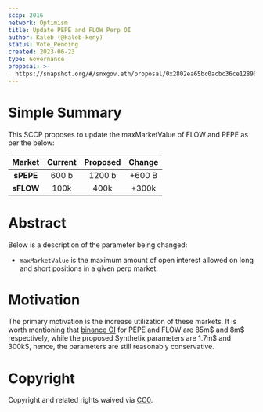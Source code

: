 ```yaml
---
sccp: 2016
network: Optimism
title: Update PEPE and FLOW Perp OI
author: Kaleb (@kaleb-keny)
status: Vote_Pending
created: 2023-06-23
type: Governance
proposal: >-
  https://snapshot.org/#/snxgov.eth/proposal/0x2802ea65bc0acbc36ce128961031a8fc49bba779724e5857e9d0cc7d6b7e3bd3
---
```


# Simple Summary

This SCCP proposes to update the maxMarketValue of FLOW and PEPE as per the below:

| **Market** 	| **Current** 	| **Proposed** 	| **Change** 	|
|:------------:	|:-----------:	|:------------:	|:----------:	|
|   **sPEPE**  	|    600 b    	|    1200 b    	|   +600 B   	|
|   **sFLOW**  	|     100k    	|     400k     	|    +300k   	|

# Abstract

Below is a description of the parameter being changed:
- `maxMarketValue` is the maximum amount of open interest allowed on long and short positions in a given perp market.

# Motivation

The primary motivation is the increase utilization of these markets. It is worth mentioning that [binance OI](https://www.binance.com/en/futures/funding-history/perpetual/trading-data) for PEPE and FLOW are 85m$ and 8m$ respectively, while the proposed Synthetix parameters are 1.7m$ and 300k$, hence, the parameters are still reasonably conservative.

# Copyright

Copyright and related rights waived via [CC0](https://creativecommons.org/publicdomain/zero/1.0/).
